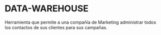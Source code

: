 # DATA-WAREHOUSE
 Herramienta que permite a una compañía de Marketing administrar todos los contactos de sus clientes para sus campañas.
